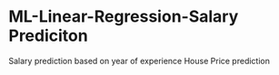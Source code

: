 # ML-Linear-Regression-Salary Prediciton
Salary prediction based on year of experience 
House Price prediction 
